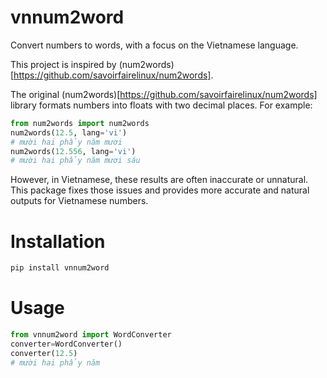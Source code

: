 # vnnum2word

Convert numbers to words, with a focus on the Vietnamese language.

This project is inspired by (num2words)[https://github.com/savoirfairelinux/num2words].

The original (num2words)[https://github.com/savoirfairelinux/num2words] library formats numbers into floats with two decimal places. For example:

```python
from num2words import num2words
num2words(12.5, lang='vi')
# mười hai phẩy năm mươi
num2words(12.556, lang='vi')
# mười hai phẩy năm mươi sáu
```

However, in Vietnamese, these results are often inaccurate or unnatural.
This package fixes those issues and provides more accurate and natural outputs for Vietnamese numbers.

# Installation

```bash
pip install vnnum2word
```

# Usage

```python
from vnnum2word import WordConverter
converter=WordConverter()
converter(12.5)
# mười hai phẩy năm
```